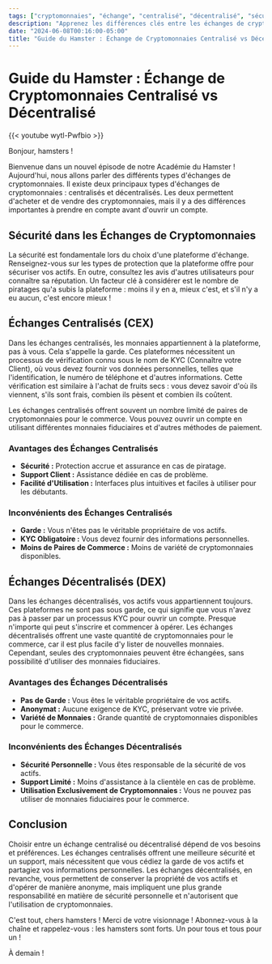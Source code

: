 ```yaml
---
tags: ["cryptomonnaies", "échange", "centralisé", "décentralisé", "sécurité", "Académie Hamster", "YouTube", "Échange"]
description: "Apprenez les différences clés entre les échanges de cryptomonnaies centralisés et décentralisés, leurs avantages et inconvénients, et comment choisir la meilleure plateforme pour vous."
date: "2024-06-08T00:16:00-05:00"
title: "Guide du Hamster : Échange de Cryptomonnaies Centralisé vs Décentralisé"
---
```


# Guide du Hamster : Échange de Cryptomonnaies Centralisé vs Décentralisé

{{< youtube wytl-Pwfbio >}}

Bonjour, hamsters !

Bienvenue dans un nouvel épisode de notre Académie du Hamster ! Aujourd'hui, nous allons parler des différents types d'échanges de cryptomonnaies. Il existe deux principaux types d'échanges de cryptomonnaies : centralisés et décentralisés. Les deux permettent d'acheter et de vendre des cryptomonnaies, mais il y a des différences importantes à prendre en compte avant d'ouvrir un compte.

## Sécurité dans les Échanges de Cryptomonnaies

La sécurité est fondamentale lors du choix d'une plateforme d'échange. Renseignez-vous sur les types de protection que la plateforme offre pour sécuriser vos actifs. En outre, consultez les avis d'autres utilisateurs pour connaître sa réputation. Un facteur clé à considérer est le nombre de piratages qu'a subis la plateforme : moins il y en a, mieux c'est, et s'il n'y a eu aucun, c'est encore mieux !

## Échanges Centralisés (CEX)

Dans les échanges centralisés, les monnaies appartiennent à la plateforme, pas à vous. Cela s'appelle la garde. Ces plateformes nécessitent un processus de vérification connu sous le nom de KYC (Connaître votre Client), où vous devez fournir vos données personnelles, telles que l'identification, le numéro de téléphone et d'autres informations. Cette vérification est similaire à l'achat de fruits secs : vous devez savoir d'où ils viennent, s'ils sont frais, combien ils pèsent et combien ils coûtent.

Les échanges centralisés offrent souvent un nombre limité de paires de cryptomonnaies pour le commerce. Vous pouvez ouvrir un compte en utilisant différentes monnaies fiduciaires et d'autres méthodes de paiement.

### Avantages des Échanges Centralisés
- **Sécurité :** Protection accrue et assurance en cas de piratage.
- **Support Client :** Assistance dédiée en cas de problème.
- **Facilité d'Utilisation :** Interfaces plus intuitives et faciles à utiliser pour les débutants.

### Inconvénients des Échanges Centralisés
- **Garde :** Vous n'êtes pas le véritable propriétaire de vos actifs.
- **KYC Obligatoire :** Vous devez fournir des informations personnelles.
- **Moins de Paires de Commerce :** Moins de variété de cryptomonnaies disponibles.

## Échanges Décentralisés (DEX)

Dans les échanges décentralisés, vos actifs vous appartiennent toujours. Ces plateformes ne sont pas sous garde, ce qui signifie que vous n'avez pas à passer par un processus KYC pour ouvrir un compte. Presque n'importe qui peut s'inscrire et commencer à opérer. Les échanges décentralisés offrent une vaste quantité de cryptomonnaies pour le commerce, car il est plus facile d'y lister de nouvelles monnaies. Cependant, seules des cryptomonnaies peuvent être échangées, sans possibilité d'utiliser des monnaies fiduciaires.

### Avantages des Échanges Décentralisés
- **Pas de Garde :** Vous êtes le véritable propriétaire de vos actifs.
- **Anonymat :** Aucune exigence de KYC, préservant votre vie privée.
- **Variété de Monnaies :** Grande quantité de cryptomonnaies disponibles pour le commerce.

### Inconvénients des Échanges Décentralisés
- **Sécurité Personnelle :** Vous êtes responsable de la sécurité de vos actifs.
- **Support Limité :** Moins d'assistance à la clientèle en cas de problème.
- **Utilisation Exclusivement de Cryptomonnaies :** Vous ne pouvez pas utiliser de monnaies fiduciaires pour le commerce.

## Conclusion

Choisir entre un échange centralisé ou décentralisé dépend de vos besoins et préférences. Les échanges centralisés offrent une meilleure sécurité et un support, mais nécessitent que vous cédiez la garde de vos actifs et partagiez vos informations personnelles. Les échanges décentralisés, en revanche, vous permettent de conserver la propriété de vos actifs et d'opérer de manière anonyme, mais impliquent une plus grande responsabilité en matière de sécurité personnelle et n'autorisent que l'utilisation de cryptomonnaies.

C'est tout, chers hamsters ! Merci de votre visionnage ! Abonnez-vous à la chaîne et rappelez-vous : les hamsters sont forts. Un pour tous et tous pour un !

À demain !